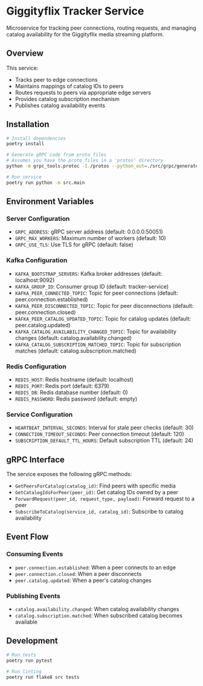 # Giggityflix Tracker Service

Microservice for tracking peer connections, routing requests, and managing catalog availability for the Giggityflix media streaming platform.

## Overview

This service:

- Tracks peer to edge connections
- Maintains mappings of catalog IDs to peers
- Routes requests to peers via appropriate edge servers
- Provides catalog subscription mechanism
- Publishes catalog availability events

## Installation

```bash
# Install dependencies
poetry install

# Generate gRPC code from proto files
# Assumes you have the proto files in a 'protos' directory
python -m grpc_tools.protoc -I./protos --python_out=./src/grpc/generated --grpc_python_out=./src/grpc/generated ./protos/tracker.proto

# Run service
poetry run python -m src.main
```

## Environment Variables

### Server Configuration

- `GRPC_ADDRESS`: gRPC server address (default: 0.0.0.0:50051)
- `GRPC_MAX_WORKERS`: Maximum number of workers (default: 10) 
- `GRPC_USE_TLS`: Use TLS for gRPC (default: false)

### Kafka Configuration

- `KAFKA_BOOTSTRAP_SERVERS`: Kafka broker addresses (default: localhost:9092)
- `KAFKA_GROUP_ID`: Consumer group ID (default: tracker-service)
- `KAFKA_PEER_CONNECTED_TOPIC`: Topic for peer connections (default: peer.connection.established)
- `KAFKA_PEER_DISCONNECTED_TOPIC`: Topic for peer disconnections (default: peer.connection.closed)
- `KAFKA_PEER_CATALOG_UPDATED_TOPIC`: Topic for catalog updates (default: peer.catalog.updated)
- `KAFKA_CATALOG_AVAILABILITY_CHANGED_TOPIC`: Topic for availability changes (default: catalog.availability.changed)
- `KAFKA_CATALOG_SUBSCRIPTION_MATCHED_TOPIC`: Topic for subscription matches (default: catalog.subscription.matched)

### Redis Configuration

- `REDIS_HOST`: Redis hostname (default: localhost)
- `REDIS_PORT`: Redis port (default: 6379)
- `REDIS_DB`: Redis database number (default: 0)
- `REDIS_PASSWORD`: Redis password (default: empty)

### Service Configuration

- `HEARTBEAT_INTERVAL_SECONDS`: Interval for stale peer checks (default: 30)
- `CONNECTION_TIMEOUT_SECONDS`: Peer connection timeout (default: 120)
- `SUBSCRIPTION_DEFAULT_TTL_HOURS`: Default subscription TTL (default: 24)

## gRPC Interface

The service exposes the following gRPC methods:

- `GetPeersForCatalog(catalog_id)`: Find peers with specific media
- `GetCatalogIdsForPeer(peer_id)`: Get catalog IDs owned by a peer
- `ForwardRequest(peer_id, request_type, payload)`: Forward request to a peer
- `SubscribeToCatalog(service_id, catalog_id)`: Subscribe to catalog availability

## Event Flow

### Consuming Events

- `peer.connection.established`: When a peer connects to an edge
- `peer.connection.closed`: When a peer disconnects
- `peer.catalog.updated`: When a peer's catalog changes

### Publishing Events

- `catalog.availability.changed`: When catalog availability changes
- `catalog.subscription.matched`: When subscribed catalog becomes available

## Development

```bash
# Run tests
poetry run pytest

# Run linting
poetry run flake8 src tests
```